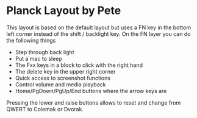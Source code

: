 # Planck Layout by Pete

This layout is based on the default layout but uses a FN key in the bottom left corner instead of the shift / backlight key.
On the FN layer you can do the following things

- Step through back light
- Put a mac to sleep
- The Fxx keys in a block to click with the right hand
- The delete key in the upper right corner
- Quick access to screenshot functions
- Control volume and media playback
- Home/PgDown/PgUp/End buttons where the arrow keys are

Pressing the lower and raise buttons allows to reset and change from QWERT to Colemak or Dvorak.
